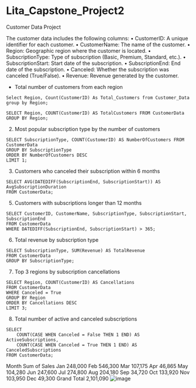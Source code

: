 # Lita_Capstone_Project2
Customer Data Project

The customer data includes the following columns:
•	CustomerID: A unique identifier for each customer.
•	CustomerName: The name of the customer.
•	Region: Geographic region where the customer is located.
•	SubscriptionType: Type of subscription (Basic, Premium, Standard, etc.).
•	SubscriptionStart: Start date of the subscription.
•	SubscriptionEnd: End date of the subscription.
•	Canceled: Whether the subscription was canceled (True/False).
•	Revenue: Revenue generated by the customer.

- Total number of customers from each region

```
Select Region, Count(CustomerID) As Total_Customers from Customer_Data
group by Region;
```
  
  ```
  SELECT Region, COUNT(CustomerID) AS TotalCustomers FROM CustomerData
GROUP BY Region;
```

2. Most popular subscription type by the number of customers

```
SELECT SubscriptionType, COUNT(CustomerID) AS NumberOfCustomers FROM CustomerData
GROUP BY SubscriptionType
ORDER BY NumberOfCustomers DESC
LIMIT 1;
```

3. Customers who canceled their subscription within 6 months

```
SELECT AVG(DATEDIFF(SubscriptionEnd, SubscriptionStart)) AS AvgSubscriptionDuration
FROM CustomerData;
```

5.	Customers with subscriptions longer than 12 months

```
SELECT CustomerID, CustomerName, SubscriptionType, SubscriptionStart, SubscriptionEnd
FROM CustomerData
WHERE DATEDIFF(SubscriptionEnd, SubscriptionStart) > 365;
```

6. Total revenue by subscription type

```
SELECT SubscriptionType, SUM(Revenue) AS TotalRevenue
FROM CustomerData
GROUP BY SubscriptionType;
```

7. Top 3 regions by subscription cancellations

```
SELECT Region, COUNT(CustomerID) AS Cancellations
FROM CustomerData
WHERE Canceled = True
GROUP BY Region
ORDER BY Cancellations DESC
LIMIT 3;
```

8. Total number of active and canceled subscriptions

```
SELECT 
    COUNT(CASE WHEN Canceled = False THEN 1 END) AS ActiveSubscriptions,
    COUNT(CASE WHEN Canceled = True THEN 1 END) AS CanceledSubscriptions
FROM CustomerData;
```
 Month 	 Sum of Sales 
 Jan 	 248,000 
 Feb 	 546,300 
 Mar 	 107,175 
 Apr 	 46,865 
 May 	 104,280 
 Jun 	 247,600 
 Jul 	 274,800 
 Aug 	 204,180 
 Sep 	 34,720 
 Oct 	 133,920 
 Nov 	 103,950 
 Dec 	 49,300 
 Grand Total 	 2,101,090 
![image](https://github.com/user-attachments/assets/e87bf16c-a50c-4d60-af3b-ea9db257a546)


